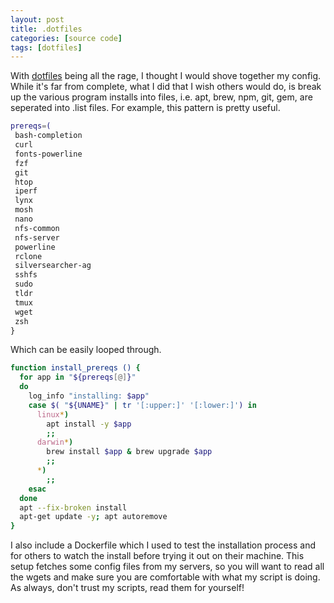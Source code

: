 ```yaml
---
layout: post
title: .dotfiles
categories: [source code]
tags: [dotfiles]
---
```


With [dotfiles](https://github.com/pleasemarkdarkly/bootstrap) being all the rage, I thought I would shove together my config. While it's far from complete, what I did that I wish others would do, is break up the various program installs into files, i.e. apt, brew, npm, git, gem, are seperated into .list files. For example, this pattern is pretty useful. 

```bash
prereqs=(
 bash-completion
 curl
 fonts-powerline
 fzf
 git
 htop
 iperf
 lynx
 mosh
 nano
 nfs-common
 nfs-server
 powerline
 rclone
 silversearcher-ag
 sshfs
 sudo
 tldr
 tmux
 wget
 zsh
}
```

Which can be easily looped through.

```bash
function install_prereqs () {
  for app in "${prereqs[@]}"
  do
    log_info "installing: $app"
    case $( "${UNAME}" | tr '[:upper:]' '[:lower:]') in
      linux*)
        apt install -y $app
        ;;
      darwin*)
        brew install $app & brew upgrade $app
        ;;
      *)
        ;;
    esac
  done
  apt --fix-broken install
  apt-get update -y; apt autoremove
}
```




I also include a Dockerfile which I used to test the installation process and for others to watch the install before trying it out on their machine. This setup fetches some config files from my servers, so you will want to read all the wgets and make sure you are comfortable with what my script is doing. As always, don't trust my scripts, read them for yourself!